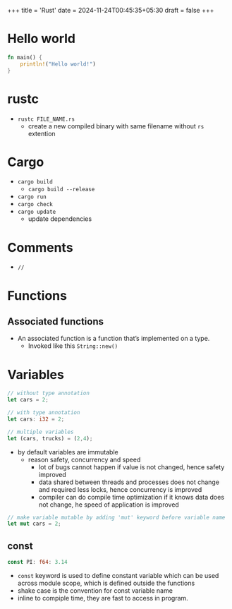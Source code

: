 +++
title = 'Rust'
date = 2024-11-24T00:45:35+05:30
draft = false
+++

# Hello world

```rust
fn main() {
    println!("Hello world!")
}
```

# rustc

- `rustc FILE_NAME.rs`
  - create a new compiled binary with same filename without `rs` extention

# Cargo

- `cargo build`
  - `cargo build --release`
- `cargo run`
- `cargo check`
- `cargo update`
  - update dependencies

# Comments

- `//`

# Functions

## Associated functions

- An associated function is a function that’s implemented on a type.
  - Invoked like this `String::new()`

# Variables

```rust
// without type annotation
let cars = 2;

// with type annotation
let cars: i32 = 2;

// multiple variables
let (cars, trucks) = (2,4);
```

- by default variables are immutable
	- reason safety, concurrency and speed
		- lot of bugs cannot happen if value is not changed, hence safety improved
		- data shared between threads and processes does not change and required less locks, hence concurrency is improved
		- compiler can do compile time optimization if it knows data does not change, he speed of application is improved

```rust
// make variable mutable by adding 'mut' keyword before variable name
let mut cars = 2;
```

## const

```rust
const PI: f64: 3.14
```

- `const` keyword is used to define constant variable which can be used across module scope, which is defined outside the functions
- shake case is the convention for const variable name
- inline to compiple time, they are fast to access in program.
